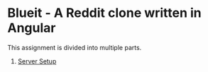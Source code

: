 # Blueit - A Reddit clone written in Angular

This assignment is divided into multiple parts.

1. [Server Setup](1_server_setup.md)
